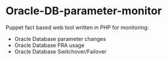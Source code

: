 # Oracle-DB-parameter-monitor
Puppet fact based web tool written in PHP for monitoring:
* Oracle Database parameter changes
* Oracle Database FRA usage
* Oracle Database Switchover/Failover
